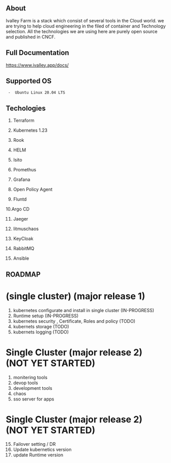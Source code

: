 

##  About 

   Ivalley Farm is a stack which consist of several tools in the Cloud world. we are trying to help cloud engineering in the filed of container and Technology selection. All the technologies we are using here are purely open source and published in CNCF.

## Full Documentation

   https://www.ivalley.app/docs/   
   
## Supported OS    

     -  Ubuntu Linux 20.04 LTS

## Techologies 

   1. Terraform		

   2. Kubernetes	1.23 

   3. Rook		

   4. HELM		

   5. Isito		

   6. Promethus	

   7. Grafana		

   8. Open Policy Agent	

   9. Fluntd		

   10.Argo CD 

   11. Jaeger	

   12. litmuschaos		

   13. KeyCloak

   14. RabbitMQ 
   
   15. Ansible


## ROADMAP 

# (single cluster) (major release 1)

   1. kubernetes configurate and install in single cluster (IN-PROGRESS)
   2. Runtime setup (IN-PROGRESS)
   2. kubernetes security , Certificate, Roles and policy (TODO)
   3. kubernets storage  (TODO)
   4. kubernets logging (TODO)

# Single Cluster (major release 2) (NOT YET STARTED)

  1) monitering tools
  2) devop tools
  3) development tools 
  4) chaos
  5) sso server for apps 
#  Single Cluster (major release 2) (NOT YET STARTED)

  15) Failover setting / DR 
  16) Update kubernetics version
  18) update Runtime version
